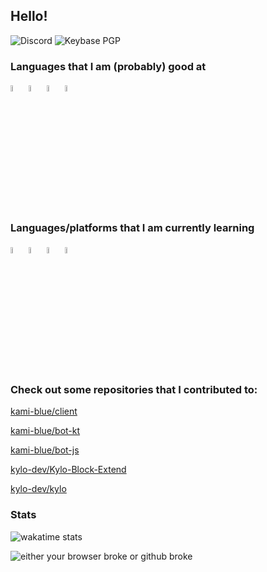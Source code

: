 ## Hello!

![Discord](https://img.shields.io/badge/chat-sourTaste000%232391-7289da)
![Keybase PGP](https://img.shields.io/keybase/pgp/sourTaste000)

### Languages that I am (probably) good at

<img width=5% height=5% src="https://cdn.iconscout.com/icon/free/png-512/kotlin-2038873-1720086.png" alt="kotlin"></img>
<img width=5% height=5% src="https://user-images.githubusercontent.com/42747200/46140125-da084900-c26d-11e8-8ea7-c45ae6306309.png" alt="c++"></img>
<img width=5% height=5% src="https://preview.redd.it/fi0fu2k24eo31.png?width=720&format=png&auto=webp&s=d88fd59e0924e11728c01be84fab0d55b9f4a81a" alt="js"></img>
<img width=5% height=5% src="https://cdn.iconscout.com/icon/free/png-512/java-43-569305.png"></img>


### Languages/platforms that I am currently learning

<img width=5% height=5% src="https://cdn3.iconfinder.com/data/icons/logos-and-brands-adobe/512/267_Python-512.png" alt="python"></img>
<img width=5% height=5% src="https://cdn.iconscout.com/icon/free/png-512/linux-17-570099.png" alt="linux"></img>
<img width=5% height=5% src="https://cdn2.iconfinder.com/data/icons/nodejs-1/512/nodejs-512.png" alt="nodejs"></img>
<img width=5% height=5% src="https://user-images.githubusercontent.com/3600593/60781010-41dfae80-a173-11e9-99f9-03a8b712b87d.png"></img>

### Check out some repositories that I contributed to:
[kami-blue/client](https://github.com/kami-blue/client/)

[kami-blue/bot-kt](https://github.com/kami-blue/bot-kt/)

[kami-blue/bot-js](https://github.com/kami-blue/bot-js)

[kylo-dev/Kylo-Block-Extend](https://github.com/kylo-dev/Kylo-Block-Extend)

[kylo-dev/kylo](https://github.com/kylo-dev/kylo)

### Stats
![wakatime stats](https://github-readme-stats.vercel.app/api/wakatime?username=sourTaste000)

![either your browser broke or github broke](https://github-readme-stats.vercel.app/api?username=sourTaste000&theme=vue&count_private=true&include_all_commits=true)
